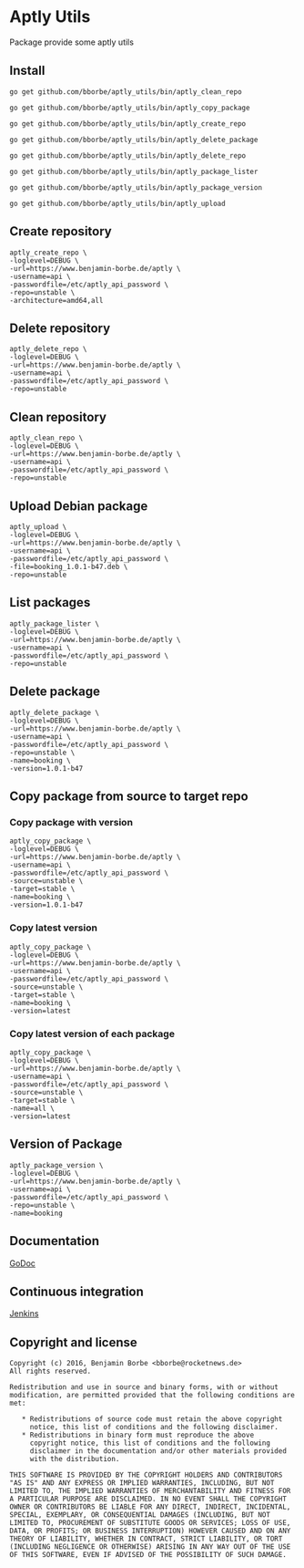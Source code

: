 # Aptly Utils

Package provide some aptly utils

## Install

`go get github.com/bborbe/aptly_utils/bin/aptly_clean_repo`

`go get github.com/bborbe/aptly_utils/bin/aptly_copy_package`

`go get github.com/bborbe/aptly_utils/bin/aptly_create_repo`

`go get github.com/bborbe/aptly_utils/bin/aptly_delete_package`

`go get github.com/bborbe/aptly_utils/bin/aptly_delete_repo`

`go get github.com/bborbe/aptly_utils/bin/aptly_package_lister`

`go get github.com/bborbe/aptly_utils/bin/aptly_package_version`

`go get github.com/bborbe/aptly_utils/bin/aptly_upload`

## Create repository

```
aptly_create_repo \
-loglevel=DEBUG \
-url=https://www.benjamin-borbe.de/aptly \
-username=api \
-passwordfile=/etc/aptly_api_password \
-repo=unstable \
-architecture=amd64,all
```

## Delete repository

```
aptly_delete_repo \
-loglevel=DEBUG \
-url=https://www.benjamin-borbe.de/aptly \
-username=api \
-passwordfile=/etc/aptly_api_password \
-repo=unstable
```

## Clean repository

```
aptly_clean_repo \
-loglevel=DEBUG \
-url=https://www.benjamin-borbe.de/aptly \
-username=api \
-passwordfile=/etc/aptly_api_password \
-repo=unstable
```

## Upload Debian package

```
aptly_upload \
-loglevel=DEBUG \
-url=https://www.benjamin-borbe.de/aptly \
-username=api \
-passwordfile=/etc/aptly_api_password \
-file=booking_1.0.1-b47.deb \
-repo=unstable
```

## List packages

```
aptly_package_lister \
-loglevel=DEBUG \
-url=https://www.benjamin-borbe.de/aptly \
-username=api \
-passwordfile=/etc/aptly_api_password \
-repo=unstable
```

## Delete package

```
aptly_delete_package \
-loglevel=DEBUG \
-url=https://www.benjamin-borbe.de/aptly \
-username=api \
-passwordfile=/etc/aptly_api_password \
-repo=unstable \
-name=booking \
-version=1.0.1-b47
```

## Copy package from source to target repo

### Copy package with version

```
aptly_copy_package \
-loglevel=DEBUG \
-url=https://www.benjamin-borbe.de/aptly \
-username=api \
-passwordfile=/etc/aptly_api_password \
-source=unstable \
-target=stable \
-name=booking \
-version=1.0.1-b47
```

### Copy latest version

```
aptly_copy_package \
-loglevel=DEBUG \
-url=https://www.benjamin-borbe.de/aptly \
-username=api \
-passwordfile=/etc/aptly_api_password \
-source=unstable \
-target=stable \
-name=booking \
-version=latest
```

### Copy latest version of each package

```
aptly_copy_package \
-loglevel=DEBUG \
-url=https://www.benjamin-borbe.de/aptly \
-username=api \
-passwordfile=/etc/aptly_api_password \
-source=unstable \
-target=stable \
-name=all \
-version=latest
```

## Version of Package

```
aptly_package_version \
-loglevel=DEBUG \
-url=https://www.benjamin-borbe.de/aptly \
-username=api \
-passwordfile=/etc/aptly_api_password \
-repo=unstable \
-name=booking
```

## Documentation

[GoDoc](http://godoc.org/github.com/bborbe/aptly_utils/)

## Continuous integration

[Jenkins](https://www.benjamin-borbe.de/jenkins/job/Go-Aptly-Utils/)

## Copyright and license

    Copyright (c) 2016, Benjamin Borbe <bborbe@rocketnews.de>
    All rights reserved.
    
    Redistribution and use in source and binary forms, with or without
    modification, are permitted provided that the following conditions are
    met:
    
       * Redistributions of source code must retain the above copyright
         notice, this list of conditions and the following disclaimer.
       * Redistributions in binary form must reproduce the above
         copyright notice, this list of conditions and the following
         disclaimer in the documentation and/or other materials provided
         with the distribution.

    THIS SOFTWARE IS PROVIDED BY THE COPYRIGHT HOLDERS AND CONTRIBUTORS
    "AS IS" AND ANY EXPRESS OR IMPLIED WARRANTIES, INCLUDING, BUT NOT
    LIMITED TO, THE IMPLIED WARRANTIES OF MERCHANTABILITY AND FITNESS FOR
    A PARTICULAR PURPOSE ARE DISCLAIMED. IN NO EVENT SHALL THE COPYRIGHT
    OWNER OR CONTRIBUTORS BE LIABLE FOR ANY DIRECT, INDIRECT, INCIDENTAL,
    SPECIAL, EXEMPLARY, OR CONSEQUENTIAL DAMAGES (INCLUDING, BUT NOT
    LIMITED TO, PROCUREMENT OF SUBSTITUTE GOODS OR SERVICES; LOSS OF USE,
    DATA, OR PROFITS; OR BUSINESS INTERRUPTION) HOWEVER CAUSED AND ON ANY
    THEORY OF LIABILITY, WHETHER IN CONTRACT, STRICT LIABILITY, OR TORT
    (INCLUDING NEGLIGENCE OR OTHERWISE) ARISING IN ANY WAY OUT OF THE USE
    OF THIS SOFTWARE, EVEN IF ADVISED OF THE POSSIBILITY OF SUCH DAMAGE.
